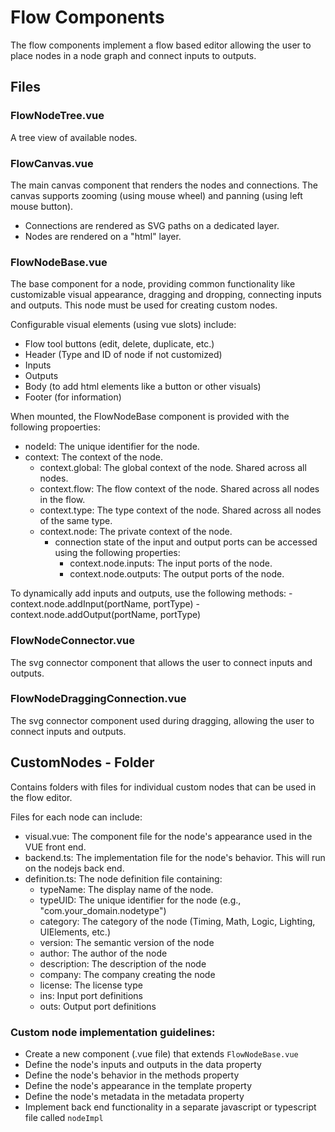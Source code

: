 # Flow Components

The flow components implement a flow based editor allowing the user to place nodes in a node graph and connect inputs to
outputs.

## Files

### FlowNodeTree.vue

A tree view of available nodes.

### FlowCanvas.vue

The main canvas component that renders the nodes and connections. The canvas supports zooming (using mouse wheel) and
panning (using left mouse button).

-   Connections are rendered as SVG paths on a dedicated layer.
-   Nodes are rendered on a "html" layer.

### FlowNodeBase.vue

The base component for a node, providing common functionality like customizable visual appearance, dragging and
dropping, connecting inputs and outputs. This node must be used for creating custom nodes.

Configurable visual elements (using vue slots) include:

-   Flow tool buttons (edit, delete, duplicate, etc.)
-   Header (Type and ID of node if not customized)
-   Inputs
-   Outputs
-   Body (to add html elements like a button or other visuals)
-   Footer (for information)

When mounted, the FlowNodeBase component is provided with the following propoerties:

-   nodeId: The unique identifier for the node.
-   context: The context of the node.
    -   context.global: The global context of the node. Shared across all nodes.
    -   context.flow: The flow context of the node. Shared across all nodes in the flow.
    -   context.type: The type context of the node. Shared across all nodes of the same type.
    -   context.node: The private context of the node.
        -   connection state of the input and output ports can be accessed using the following properties:
            -   context.node.inputs: The input ports of the node.
            -   context.node.outputs: The output ports of the node.

To dynamically add inputs and outputs, use the following methods: - context.node.addInput(portName, portType) -
context.node.addOutput(portName, portType)

### FlowNodeConnector.vue

The svg connector component that allows the user to connect inputs and outputs.

### FlowNodeDraggingConnection.vue

The svg connector component used during dragging, allowing the user to connect inputs and outputs.

## CustomNodes - Folder

Contains folders with files for individual custom nodes that can be used in the flow editor.

Files for each node can include:

-   visual.vue: The component file for the node's appearance used in the VUE front end.
-   backend.ts: The implementation file for the node's behavior. This will run on the nodejs back end.
-   definition.ts: The node definition file containing:
    -   typeName: The display name of the node.
    -   typeUID: The unique identifier for the node (e.g., "com.your_domain.nodetype")
    -   category: The category of the node (Timing, Math, Logic, Lighting, UIElements, etc.)
    -   version: The semantic version of the node
    -   author: The author of the node
    -   description: The description of the node
    -   company: The company creating the node
    -   license: The license type
    -   ins: Input port definitions
    -   outs: Output port definitions

### Custom node implementation guidelines:

-   Create a new component (.vue file) that extends `FlowNodeBase.vue`
-   Define the node's inputs and outputs in the data property
-   Define the node's behavior in the methods property
-   Define the node's appearance in the template property
-   Define the node's metadata in the metadata property
-   Implement back end functionality in a separate javascript or typescript file called `nodeImpl`
